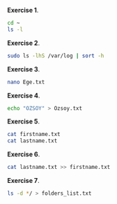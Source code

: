 **Exercise 1**.
```bash
cd ~         
ls -l
```
**Exercise 2**.
```bash
sudo ls -lhS /var/log | sort -h
```
**Exercise 3**.
```bash
nano Ege.txt
```
**Exercise 4**.
```bash
echo "OZSOY" > Ozsoy.txt
```
**Exercise 5**.
```bash
cat firstname.txt     
cat lastname.txt  
```
**Exercise 6**.
```bash
cat lastname.txt >> firstname.txt
```
**Exercise 7**.
```bash
ls -d */ > folders_list.txt
```
